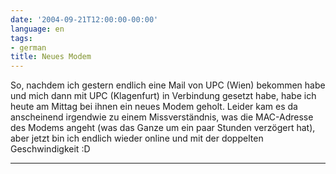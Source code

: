 ```yaml
---
date: '2004-09-21T12:00:00-00:00'
language: en
tags:
- german
title: Neues Modem
---
```



<p>So, nachdem ich gestern endlich eine Mail von UPC (Wien) bekommen habe und mich dann mit UPC (Klagenfurt) in Verbindung gesetzt habe, habe ich heute am Mittag bei ihnen ein neues Modem geholt. Leider kam es da anscheinend irgendwie zu einem Missverständnis, was die MAC-Adresse des Modems angeht (was das Ganze um ein paar Stunden verzögert hat), aber jetzt bin ich endlich wieder online und mit der doppelten Geschwindigkeit :D</p>

-------------------------------
